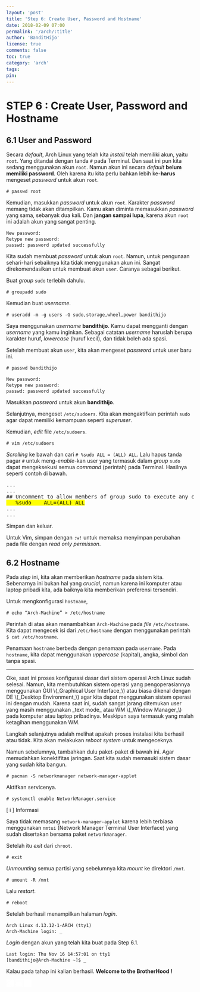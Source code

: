 ```yaml
---
layout: 'post'
title: 'Step 6: Create User, Password and Hostname'
date: 2018-02-09 07:00
permalink: '/arch/:title'
author: 'BanditHijo'
license: true
comments: false
toc: true
category: 'arch'
tags:
pin:
---
```



# STEP 6 : Create User, Password and Hostname

## 6.1 User and Password

Secara _default_, Arch Linux yang telah kita _install_ telah memiliki akun, yaitu `root`. Yang ditandai dengan tanda `#` pada Terminal. Dan saat ini pun kita sedang menggunakan akun `root`. Namun akun ini secara _default_ **belum memiliki password**. Oleh karena itu kita perlu bahkan lebih ke-**harus** mengeset _password_ untuk akun `root`.

```
# passwd root
```

Kemudian, masukkan _password_ untuk akun `root`. Karakter _password_ memang tidak akan ditampilkan. Kamu akan diminta memasukkan _password_ yang sama, sebanyak dua kali. Dan **jangan sampai lupa**, karena akun `root` ini adalah akun yang sangat penting.
```
New password:
Retype new password:
passwd: password updated successfully
```

Kita sudah membuat _password_ untuk akun `root`. Namun, untuk pengunaan sehari-hari sebaiknya kita tidak menggunakan akun ini. Sangat direkomendasikan untuk membuat akun `user`. Caranya sebagai berikut.

Buat _group_ `sudo` terlebih dahulu.

```
# groupadd sudo
```

Kemudian buat _username_.

```
# useradd -m -g users -G sudo,storage,wheel,power bandithijo
```

Saya menggunakan _username_ **bandithijo**. Kamu dapat mengganti dengan _username_ yang kamu inginkan. Sebagai catatan _username_ haruslah berupa karakter huruf, _lowercase_ \(huruf kecil\), dan tidak boleh ada spasi.

Setelah membuat akun `user`, kita akan mengeset _password_ untuk user baru ini.

```
# passwd bandithijo
```
```
New password:
Retype new password:
passwd: password updated successfully
```

Masukkan _password_ untuk akun **bandithijo**.

Selanjutnya, mengeset `/etc/sudoers`. Kita akan mengaktifkan perintah `sudo` agar dapat memiliki kemampuan seperti _superuser_.

Kemudian, _edit_ file `/etc/sudoers`.

```
# vim /etc/sudoers
```

_Scrolling_ ke bawah dan cari `# %sudo ALL = (ALL) ALL`. Lalu hapus tanda pagar `#` untuk meng-_enable_-kan user yang termasuk dalam _group_ `sudo` dapat mengeksekusi semua _command_ \(perintah\) pada Terminal. Hasilnya seperti contoh di bawah.

<pre>
...
...
## Uncomment to allow members of group sudo to execute any command
<mark>   %sudo    ALL=(ALL) ALL</mark>
...
...
</pre>

Simpan dan keluar.

Untuk Vim, simpan dengan `:w!` untuk memaksa menyimpan perubahan pada file dengan *read only permisson*.

## 6.2 Hostname

Pada _step_ ini, kita akan memberikan _hostname_ pada sistem kita. Sebenarnya ini bukan hal yang _crucial_, namun karena ini komputer atau laptop pribadi kita, ada baiknya kita memberikan preferensi tersendiri.

Untuk mengkonfigurasi `hostname`,

```
# echo “Arch-Machine” > /etc/hostname
```

Perintah di atas akan menambahkan `Arch-Machine` pada _file_ `/etc/hostname`. Kita dapat mengecek isi dari `/etc/hostname` dengan menggunakan perintah `$ cat /etc/hostname`.

Penamaan `hostname` berbeda dengan penamaan pada `username`. Pada `hostname`, kita dapat menggunakan _uppercase_ \(kapital\), angka, simbol dan tanpa spasi.

<hr>
Oke, saat ini proses konfigurasi dasar dari sistem operasi Arch Linux sudah selesai. Namun, kita membutuhkan sistem operasi yang pengoperasiannya menggunakan GUI \(_Graphical User Interface_\) atau biasa dikenal dengan DE \(_Desktop Environment_\) agar kita dapat menggunakan sistem operasi ini dengan mudah. Karena saat ini, sudah sangat jarang ditemukan user yang masih menggunakan _text mode_ atau WM \(_Window Manager_\) pada komputer atau laptop pribadinya. Meskipun saya termasuk yang malah ketagihan menggunakan WM.

Langkah selanjutnya adalah melihat apakah proses instalasi kita berhasil atau tidak. Kita akan melakukan _reboot system_ untuk mengeceknya.

Namun sebelumnya, tambahkan dulu paket-paket di bawah ini. Agar memudahkan konektifitas jaringan. Saat kita sudah memasuki sistem dasar yang sudah kita bangun.
```
# pacman -S networkmanager network-manager-applet
```
Aktifkan servicenya.
```
# systemctl enable NetworkManager.service
```
<!-- INFORMATION -->
<div class="blockquote-blue">
<div class="blockquote-blue-title">[ i ] Informasi</div>
<p>Saya tidak memasang <code>network-manager-applet</code> karena lebih terbiasa menggunakan <code>nmtui</code> (Network Manager Terminal User Interface) yang sudah disertakan bersama paket <code>networkmanager</code>.</p>
</div>

Setelah itu _exit_ dari `chroot`.

```
# exit
```

_Unmounting_ semua partisi yang sebelumnya kita _mount_ ke direktori `/mnt`.

```
# umount -R /mnt
```

Lalu _restart_.

```
# reboot
```

Setelah berhasil menampilkan halaman _login_.

```
Arch Linux 4.13.12-1-ARCH (tty1)
Arch-Machine login: _
```

_Login_ dengan akun yang telah kita buat pada Step 6.1.

```
Last login: Thu Nov 16 14:57:01 on tty1
[bandithijo@Arch-Machine ~]$ _
```

Kalau pada tahap ini kalian berhasil. **Welcome to the BrotherHood !**


<!-- NEXT PREV BUTTON -->
<div class="post-nav">
<a class="btn-blue-l" href="/arch/step-5-set-language-and-time-zone"><img style="width:20px;" src="/assets/img/logo/logo_ap.png"></a>
<a class="btn-blue-c" href="/arch/"><img style="width:20px;" src="/assets/img/logo/logo_menu.svg"></a>
<a class="btn-blue-r" href="/arch/step-7-install-gnome-and-complete-installation"><img style="width:20px;" src="/assets/img/logo/logo_an.png"></a>
</div>
